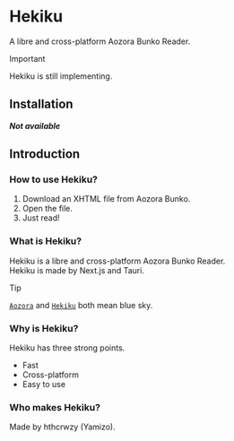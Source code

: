 # Hekiku

A libre and cross-platform Aozora Bunko Reader.

> [!IMPORTANT]
> Hekiku is still implementing.

## Installation

***Not available***

## Introduction

### How to use Hekiku?

1. Download an XHTML file from Aozora Bunko.
2. Open the file.
3. Just read!

### What is Hekiku?

Hekiku is a libre and cross-platform Aozora Bunko Reader.  
Hekiku is made by Next.js and Tauri.

> [!TIP]
> [`Aozora`](https://en.wiktionary.org/wiki/%E9%9D%92%E7%A9%BA) and [`Hekiku`](https://en.wiktionary.org/wiki/%E7%A2%A7%E7%A9%BA) both mean blue sky.

### Why is Hekiku?

Hekiku has three strong points.

- Fast
- Cross-platform
- Easy to use

### Who makes Hekiku?

Made by hthcrwzy (Yamizo).
